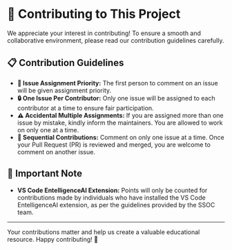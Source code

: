 # 🤝 Contributing to This Project

We appreciate your interest in contributing! To ensure a smooth and collaborative environment, please read our contribution guidelines carefully.

## 📋 Contribution Guidelines

- **🚀 Issue Assignment Priority:** The first person to comment on an issue will be given assignment priority.
- **🔒 One Issue Per Contributor:** Only one issue will be assigned to each contributor at a time to ensure fair participation.
- **⚠️ Accidental Multiple Assignments:** If you are assigned more than one issue by mistake, kindly inform the maintainers. You are allowed to work on only one at a time.
- **🔁 Sequential Contributions:** Comment on only one issue at a time. Once your Pull Request (PR) is reviewed and merged, you are welcome to comment on another issue.

## 🧠 Important Note

* **VS Code EntelligenceAI Extension:** Points will only be counted for contributions made by individuals who have installed the VS Code EntelligenceAI extension, as per the guidelines provided by the SSOC team.

---

Your contributions matter and help us create a valuable educational resource. Happy contributing! 🎉
